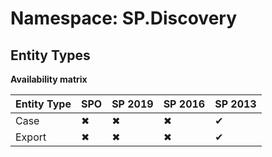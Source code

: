 # Namespace: SP.Discovery
## Entity Types

**Availability matrix**

Entity Type | SPO | SP 2019 | SP 2016 | SP 2013
----------|-----|---------|---------|--------
Case | ✖ | ✖ | ✖ | ✔
Export | ✖ | ✖ | ✖ | ✔
